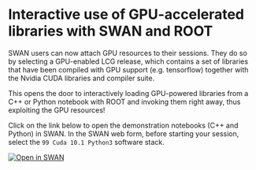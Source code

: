 # Interactive use of GPU-accelerated libraries with SWAN and ROOT

SWAN users can now attach GPU resources to their sessions. They do so by selecting a GPU-enabled LCG release, which contains a set of libraries that have been compiled with GPU support (e.g. tensorflow) together with the Nvidia CUDA libraries and compiler suite.

This opens the door to interactively loading GPU-powered libraries from a C++ or Python notebook with ROOT and invoking them right away, thus exploiting the GPU resources!

Click on the link below to open the demonstration notebooks (C++ and Python) in SWAN. In the SWAN web form, before starting your session, select the `99 Cuda 10.1 Python3` software stack.

<a href="https://swan-k8s.cern.ch/user-redirect/download?projurl=https://github.com/etejedor/swan-root-gpu.git" target="_blank"><img src="http://swanserver.web.cern.ch/swanserver/images/badge_swan_white_150.png" alt="Open in SWAN"/></a>

